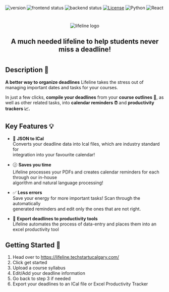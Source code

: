 ![version](https://img.shields.io/badge/version-1.0.0-red)
![frontend status](https://github.com/techstartucalgary/lifeline/actions/workflows/deploy-frontend.yaml/badge.svg)
![backend status](https://github.com/techstartucalgary/lifeline/actions/workflows/deploy-backend.yaml/badge.svg)
[![License](https://img.shields.io/badge/license-MIT-brown.svg)](https://opensource.org/licenses/MIT)
![Python](https://img.shields.io/badge/python-v3.8-blue.svg)
![React](https://img.shields.io/badge/react-v18.2-blue.svg)

<div align="center" style="margin: 2.5rem 0rem;">
  <picture>
    <source media="(prefers-color-scheme: dark)" srcset="https://user-images.githubusercontent.com/70448914/202774114-d8db6cf5-6e94-467b-a0a3-833bfec376be.png">
    <img alt="lifeline logo" src="https://user-images.githubusercontent.com/70448914/202774123-f98c4b27-3452-483c-9750-50766867dcfa.png">
  </picture>

  <h2 align="center">
    A much needed lifeline to help students never miss a deadline!
  </h2>
</div>

## Description :date:

**A better way to organize deadlines** Lifeline takes the stress out of managing important dates and tasks for your courses. 

In just a few clicks, **compile your deadlines** from your **course outlines** :page_facing_up:, as well as other related tasks, into **calendar reminders :alarm_clock:** and **productivity trackers :chart_with_upwards_trend:.** 

## Key Features :bulb:

-   :calendar: **JSON to ICal** <br>Converts your deadline data into Ical files, which are industry standard for <br>integration into your favourite calendar!

- :clock130:  **Saves you time** <br>Lifeline processes your PDFs and creates calendar reminders for each through our in-house<br> algorithm and natural language processing!

- :white_check_mark: **Less errors** <br>Save your energy for more important tasks! Scan through the automatically <br>generated reminders and edit only the ones that are not right. 

- :green_book:  **Export deadlines to productivity tools** <br>Lifeline automates the process of data-entry and places them into an excel productivity tool

## Getting Started :rocket:

1. Head over to https://lifeline.techstartucalgary.com/
2. Click get started
3. Upload a course syllabus
4. Edit/Add your deadline information
5. Go back to step 3 if needed
6. Export your deadlines to an ICal file or Excel Productivity Tracker
